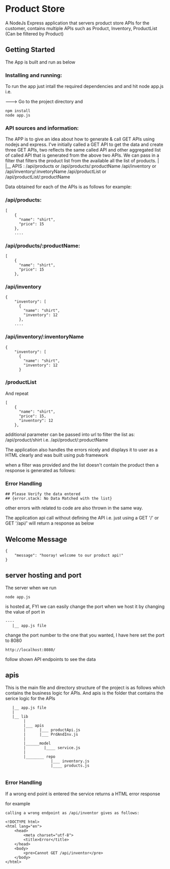 # Product Store

A NodeJs Express application that servers product store APIs for the customer, contains multiple APIs such as Product, Inventory, ProductList (Can be filtered by Product)

## Getting Started

The App is built and run as below

### Installing and running:

To run the app just intall the required dependencies and and hit node app.js i.e.

---> Go to the project directory and

```
npm install
node app.js
```

### API sources and information:

The APP is to give an idea about how to generate & call GET APIs using nodejs and express. I've initially called a GET API to get the data and create three GET APIs, two reflects the same called API and other aggregated list of called API that is generated from the above two APIs. We can pass in a filter that filters the product list from the available all the list of products.
|
|\_\_ APIS : /api/products or /api/products/:productName
/api/inventory or /api/inventory/:invetoryName
/api/productList
or
/api/productList/:productName

Data obtained for each of the APIs is as follows for example:

### /api/products:

```
[
    {
      "name": "shirt",
      "price": 15
    },
    ....
```

### /api/products/:productName:

```
[
    {
      "name": "shirt",
      "price": 15
    },
```

### /api/inventory

```
{
    "inventory": [
      {
        "name": "shirt",
        "inventory": 12
      },
    ....
```

### /api/inventory/:inventoryName

```
{
    "inventory": [
      {
        "name": "shirt",
        "inventory": 12
      }
```

### /productList

And repeat

```
[
    {
      "name": "shirt",
      "price": 15,
      "inventory": 12
    },
```

additional parameter can be passed into url to filter the list as:
/api/product/shirt i.e. /api/product/:productName

The application also handles the errors nicely and displays it to user as a HTML clearly and was built using pub framework

when a filter was provided and the list doesn't contain the product then a response is generated as follows:

### Error Handling

```
## Please Verify the data entered
## {error.stack: No Data Matched with the list}
```

other errors with related to code are also thrown in the same way.

The application api call without defining the API i.e. just using a GET '/' or GET '/api/' will return a response as below

## Welcome Message

```
{
    "message": "hooray! welcome to our product api!"
}
```

## server hosting and port

The server when we run

```
node app.js
```

is hosted at, FYI we can easily change the port when we host it by changing the value of port in

```
----
   |__ app.js file
```

change the port number to the one that you wanted, I have here set the port to 8080

```
http://localhost:8080/
```

follow shown API endpoints to see the data

## apis

This is the main file and directory structure of the project is as follows which contains the business logic for APIs. And apis is the folder that contains the serice logic for the APIs

```
   |__ app.js file
   |
   |__ lib
        |
        |___ apis
        |      |___ productApi.js
        |      |___ PrdAndInv.js
        |
        |______model
        |        |____ service.js
        |
        |________ repo
                    |___ inventory.js
                    |____ products.js
        
```

### Error Handling

If a wrong end point is entered the service returns a HTML error response

for example

```
calling a wrong endpoint as /api/inventor gives as follows:

<!DOCTYPE html>
<html lang="en">
    <head>
        <meta charset="utf-8">
        <title>Error</title>
    </head>
    <body>
        <pre>Cannot GET /api/inventor</pre>
    </body>
</html>
```
